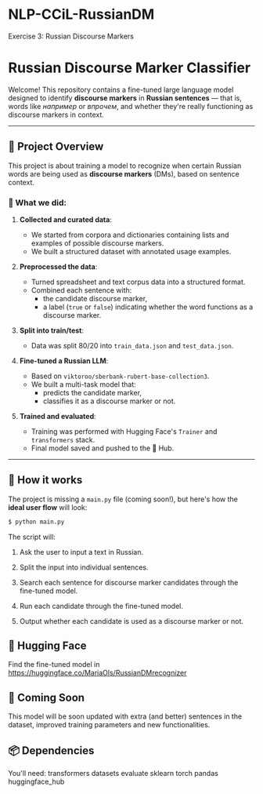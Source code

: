 # NLP-CCiL-RussianDM
Exercise 3: Russian Discourse Markers
# Russian Discourse Marker Classifier

Welcome! This repository contains a fine-tuned large language model designed to identify **discourse markers** in **Russian sentences** — that is, words like _например_ or _впрочем_, and whether they're really functioning as discourse markers in context.

---

## 🚀 Project Overview

This project is about training a model to recognize when certain Russian words are being used as **discourse markers** (DMs), based on sentence context.

### 🧾 What we did:

1. **Collected and curated data**:
   - We started from corpora and dictionaries containing lists and examples of possible discourse markers.
   - We built a structured dataset with annotated usage examples.

2. **Preprocessed the data**:
   - Turned spreadsheet and text corpus data into a structured format.
   - Combined each sentence with:
     - the candidate discourse marker,
     - a label (`true` or `false`) indicating whether the word functions as a discourse marker.

3. **Split into train/test**:
   - Data was split 80/20 into `train_data.json` and `test_data.json`.

4. **Fine-tuned a Russian LLM**:
   - Based on `viktoroo/sberbank-rubert-base-collection3`.
   - We built a multi-task model that:
     - predicts the candidate marker,
     - classifies it as a discourse marker or not.

5. **Trained and evaluated**:
   - Training was performed with Hugging Face's `Trainer` and `transformers` stack.
   - Final model saved and pushed to the 🤗 Hub.

---

## 🧠 How it works

The project is missing a `main.py` file (coming soon!), but here's how the **ideal user flow** will look:

```bash
$ python main.py
```

The script will:

1. Ask the user to input a text in Russian.

2. Split the input into individual sentences.

3. Search each sentence for discourse marker candidates through the fine-tuned model.

4. Run each candidate through the fine-tuned model.

5. Output whether each candidate is used as a discourse marker or not.

## 🤗 Hugging Face
Find the fine-tuned model in https://huggingface.co/MariaOls/RussianDMrecognizer

## 📍 Coming Soon

This model will be soon updated with extra (and better) sentences in the dataset, improved training parameters and new functionalities.

## 📦 Dependencies
You'll need:
transformers
datasets
evaluate
sklearn
torch
pandas
huggingface_hub



